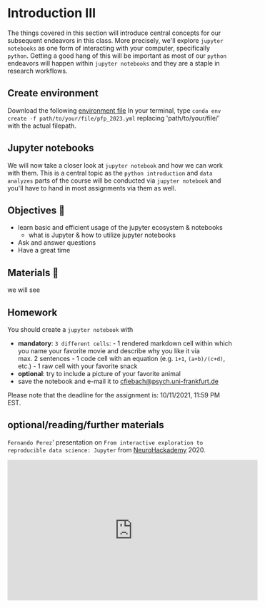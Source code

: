 # Introduction III

The things covered in this section will introduce central concepts for our subsequent endeavors in this class. More precisely, we'll explore `jupyter notebooks` as one form of interacting with your computer, specifically `python`. Getting a good hang of this will be important as most of our `python` endeavors will happen within `jupyter notebooks` and they are a staple in research workflows.

## Create environment
Download the following [environment file](https://github.com/cfiebach/Python_For_Psychologists_25-26/blob/master/environment.yml)
In your terminal, type `conda env create -f path/to/your/file/pfp_2023.yml` replacing 'path/to/your/file/' with the actual filepath.


## Jupyter notebooks
We will now take a closer look at `jupyter notebook` and how we can work with them. This is a central topic as the `python introduction` and `data analyzes` parts of the course will be conducted via `jupyter notebook` and you'll have to hand in most assignments via them as well.  

## Objectives 📍

- learn basic and efficient usage of the jupyter ecosystem & notebooks
    - what is Jupyter & how to utilize jupyter notebooks
- Ask and answer questions
- Have a great time

## Materials 📓

we will see


## Homework

You should create a `jupyter notebook` with
- **mandatory**:  `3 different cells`:
            - 1 rendered markdown cell within which you name your favorite movie and describe why you like it via  
              max. 2 sentences
            - 1 code cell with an equation (e.g. `1+1`, `(a+b)/(c+d)`, etc.)
            - 1 raw cell with your favorite snack
- **optional**: try to include a picture of your favorite animal
- save the notebook and e-mail it to cfiebach@psych.uni-frankfurt.de

Please note that the deadline for the assignment is: 10/11/2021, 11:59 PM EST.

## optional/reading/further materials

`Fernando Perez`' presentation on `From interactive exploration to reproducible data science: Jupyter` from [NeuroHackademy](https://neurohackademy.org/) 2020.

<iframe width="560" height="315" src="https://www.youtube.com/embed/nXA39_eW3Q4" title="YouTube video player" frameborder="0" allow="accelerometer; autoplay; clipboard-write; encrypted-media; gyroscope; picture-in-picture" allowfullscreen></iframe>

